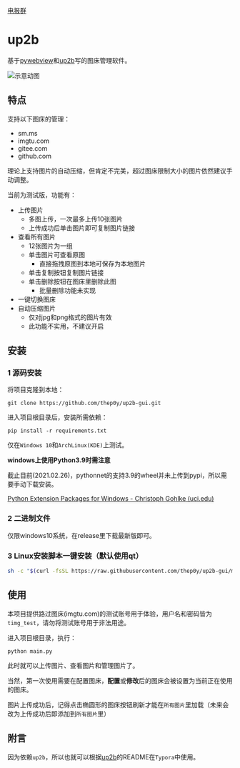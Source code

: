 [电报群](https://t.me/py_up2b)

# up2b

基于[pywebview](https://github.com/r0x0r/pywebview)和[up2b](https://github.com/thep0y/up2b)写的图床管理软件。

![示意动图](https://cdn.jsdelivr.net/gh/thep0y/image-bed/md/1627305852264243.png)

## 特点

支持以下图床的管理：

- sm.ms
- imgtu.com
- gitee.com
- github.com

理论上支持图片的自动压缩，但肯定不完美，超过图床限制大小的图片依然建议手动调整。

当前为测试版，功能有：

- 上传图片
  - 多图上传，一次最多上传10张图片
  - 上传成功后单击图片即可复制图片链接
- 查看所有图片
  - 12张图片为一组
  - 单击图片可查看原图
    - 直接拖拽原图到本地可保存为本地图片
  - 单击复制按钮复制图片链接
  - 单击删除按钮在图床里删除此图
    - 批量删除功能未实现
- 一键切换图床
- 自动压缩图片
  - 仅对jpg和png格式的图片有效
  - 此功能不实用，不建议开启

## 安装

### 1 源码安装

将项目克隆到本地：

```shell
git clone https://github.com/thep0y/up2b-gui.git
```

进入项目根目录后，安装所需依赖：

```shell
pip install -r requirements.txt
```

仅在`Windows 10`和`ArchLinux(KDE)`上测试。

**windows上使用Python3.9时需注意**

截止目前(2021.02.26)，pythonnet的支持3.9的wheel并未上传到pypi，所以需要手动下载安装。

[Python Extension Packages for Windows - Christoph Gohlke (uci.edu)](https://www.lfd.uci.edu/~gohlke/pythonlibs/#pythonnet)

### 2 二进制文件

仅限windows10系统，在release里下载最新版即可。

### 3 Linux安装脚本一键安装（默认使用qt）

```sh
sh -c "$(curl -fsSL https://raw.githubusercontent.com/thep0y/up2b-gui/main/install.sh)"
```

## 使用

本项目提供路过图床(imgtu.com)的测试账号用于体验，用户名和密码皆为`timg_test`，请勿将测试账号用于非法用途。



进入项目根目录，执行：

```shell
python main.py
```

此时就可以上传图片、查看图片和管理图片了。

当然，第一次使用需要在配置图床，**配置**或**修改**后的图床会被设置为当前正在使用的图床。

图片上传成功后，记得点击椭圆形的图床按钮刷新才能在`所有图片`里加载（未来会改为上传成功后即添加到`所有图片`里）

## 附言

因为依赖`up2b`，所以也就可以根据[up2b](https://github.com/thep0y/up2b)的README在`Typora`中使用。

